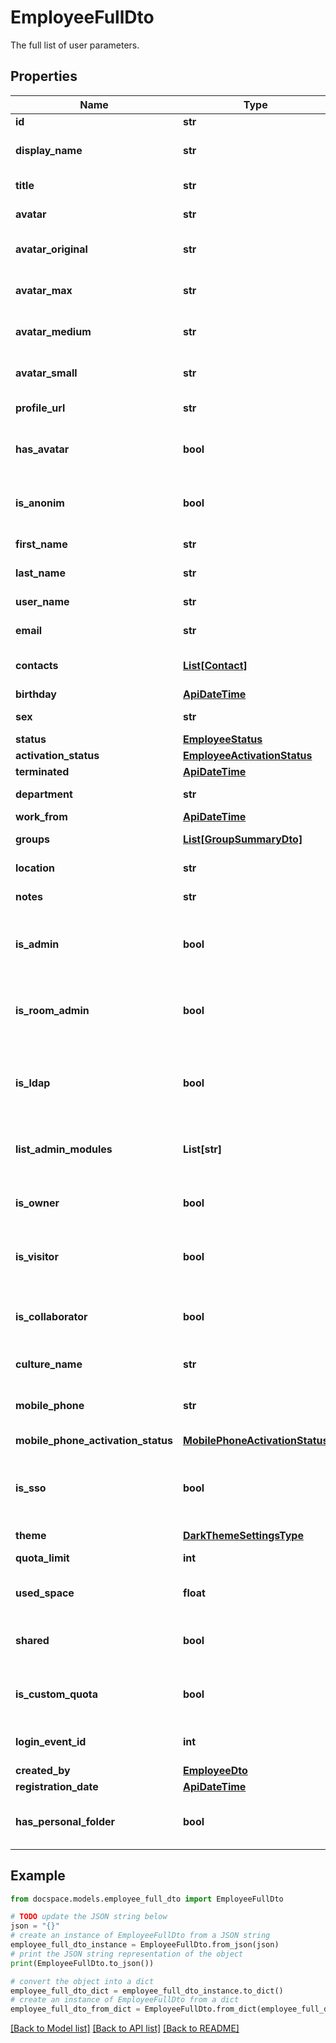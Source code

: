 # EmployeeFullDto

The full list of user parameters.

## Properties

Name | Type | Description | Notes
------------ | ------------- | ------------- | -------------
**id** | **str** | The user ID. | [optional] 
**display_name** | **str** | The user display name. | [optional] 
**title** | **str** | The user title. | [optional] 
**avatar** | **str** | The user avatar. | [optional] 
**avatar_original** | **str** | The user original size avatar. | [optional] 
**avatar_max** | **str** | The user maximum size avatar. | [optional] 
**avatar_medium** | **str** | The user medium size avatar. | [optional] 
**avatar_small** | **str** | The user small size avatar. | [optional] 
**profile_url** | **str** | The user profile URL. | [optional] 
**has_avatar** | **bool** | Specifies if the user has an avatar or not. | [optional] 
**is_anonim** | **bool** | Specifies if the user is anonymous or not. | [optional] 
**first_name** | **str** | The user first name. | [optional] 
**last_name** | **str** | The user last name. | [optional] 
**user_name** | **str** | The user username. | [optional] 
**email** | **str** | The user email. | [optional] 
**contacts** | [**List[Contact]**](Contact.md) | The list of user contacts. | [optional] 
**birthday** | [**ApiDateTime**](ApiDateTime.md) |  | [optional] 
**sex** | **str** | The user sex. | [optional] 
**status** | [**EmployeeStatus**](EmployeeStatus.md) |  | [optional] 
**activation_status** | [**EmployeeActivationStatus**](EmployeeActivationStatus.md) |  | [optional] 
**terminated** | [**ApiDateTime**](ApiDateTime.md) |  | [optional] 
**department** | **str** | The user department. | [optional] 
**work_from** | [**ApiDateTime**](ApiDateTime.md) |  | [optional] 
**groups** | [**List[GroupSummaryDto]**](GroupSummaryDto.md) | The list of user groups. | [optional] 
**location** | **str** | The user location. | [optional] 
**notes** | **str** | The user notes. | [optional] 
**is_admin** | **bool** | Specifies if the user is an administrator or not. | [optional] 
**is_room_admin** | **bool** | Specifies if the user is a room administrator or not. | [optional] 
**is_ldap** | **bool** | Specifies if the LDAP settings are enabled for the user or not. | [optional] 
**list_admin_modules** | **List[str]** | The list of the administrator modules. | [optional] 
**is_owner** | **bool** | Specifies if the user is a portal owner or not. | [optional] 
**is_visitor** | **bool** | Specifies if the user is a portal visitor or not. | [optional] 
**is_collaborator** | **bool** | Specifies if the user is a portal collaborator or not. | [optional] 
**culture_name** | **str** | The user culture code. | [optional] 
**mobile_phone** | **str** | The user mobile phone number. | [optional] 
**mobile_phone_activation_status** | [**MobilePhoneActivationStatus**](MobilePhoneActivationStatus.md) |  | [optional] 
**is_sso** | **bool** | Specifies if the SSO settings are enabled for the user or not. | [optional] 
**theme** | [**DarkThemeSettingsType**](DarkThemeSettingsType.md) |  | [optional] 
**quota_limit** | **int** | The user quota limit. | [optional] 
**used_space** | **float** | The portal used space of the user. | [optional] 
**shared** | **bool** | Specifies if the user has access rights. | [optional] 
**is_custom_quota** | **bool** | Specifies if the user has a custom quota or not. | [optional] 
**login_event_id** | **int** | The current login event ID. | [optional] 
**created_by** | [**EmployeeDto**](EmployeeDto.md) |  | [optional] 
**registration_date** | [**ApiDateTime**](ApiDateTime.md) |  | [optional] 
**has_personal_folder** | **bool** | Specifies if the user has a personal folder or not. | [optional] 

## Example

```python
from docspace.models.employee_full_dto import EmployeeFullDto

# TODO update the JSON string below
json = "{}"
# create an instance of EmployeeFullDto from a JSON string
employee_full_dto_instance = EmployeeFullDto.from_json(json)
# print the JSON string representation of the object
print(EmployeeFullDto.to_json())

# convert the object into a dict
employee_full_dto_dict = employee_full_dto_instance.to_dict()
# create an instance of EmployeeFullDto from a dict
employee_full_dto_from_dict = EmployeeFullDto.from_dict(employee_full_dto_dict)
```
[[Back to Model list]](../README.md#documentation-for-models) [[Back to API list]](../README.md#documentation-for-api-endpoints) [[Back to README]](../README.md)


